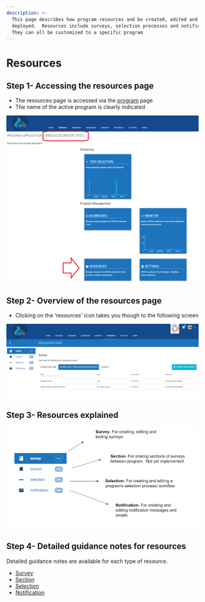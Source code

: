 ```yaml
---
description: >-
  This page describes how program resources and be created, edited and
  deployed.  Resources include surveys, selection processes and notifications. 
  They can all be customized to a specific program
---
```


# Resources

## Step 1- Accessing the resources page

* The resources page is accessed via the [program](../) page
* The name of the active program is clearly indicated

![](../../../.gitbook/assets/image%20%2872%29.png)

## Step 2- Overview of the resources page

* Clicking on the ‘resources’ icon takes you though to the following screen

![](../../../.gitbook/assets/image%20%28156%29.png)

## Step 3- Resources explained

![](../../../.gitbook/assets/image%20%2823%29.png)

## Step 4- Detailed guidance notes for resources

Detailed guidance notes are available for each type of resource.

* [Survey](surveys/)
* [Section](survey-part.md)
* [Selection](selection-process/)
* [Notification](notifications.md)



